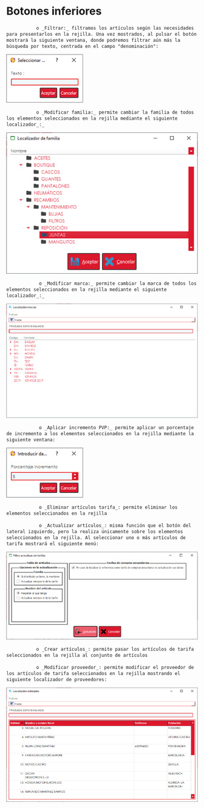 # Botones inferiores

               o _Filtrar:_ filtramos los artículos según las necesidades para presentarlos en la rejilla. Una vez mostrados, al pulsar el botón mostrará la siguiente ventana, donde podremos filtrar aún más la búsqueda por texto, centrada en el campo "denominación":

![](../../../../.gitbook/assets/image%20%28371%29.png)

               o _Modificar familia:_ permite cambiar la familia de todos los elementos seleccionados en la rejilla mediante el siguiente localizador_:_

![](../../../../.gitbook/assets/image%20%28416%29.png)

                o _Modificar marca:_ permite cambiar la marca de todos los elementos seleccionados en la rejilla mediante el siguiente localizador_:_

![](../../../../.gitbook/assets/image%20%28376%29.png)

                o _Aplicar incremento PVP:_ permite aplicar un porcentaje de incremento a los elementos seleccionados en la rejilla mediante la siguiente ventana:

![](../../../../.gitbook/assets/image%20%28386%29.png)

                o _Eliminar artículos tarifa_: permite eliminar los elementos seleccionados en la rejilla

                o _Actualizar artículos_: misma función que el botón del lateral izquierdo, pero la realiza únicamente sobre los elementos seleccionados en la rejilla. Al seleccionar uno o más artículos de tarifa mostrará el siguiente menú:

![](../../../../.gitbook/assets/image%20%28361%29.png)

               o _Crear artículos_: permite pasar los artículos de tarifa seleccionados en la rejilla al conjunto de artículos

               o _Modificar proveedor_: permite modificar el proveedor de los artículos de tarifa seleccionados en la rejilla mostrando el siguiente localizador de proveedores:

![](../../../../.gitbook/assets/image%20%28363%29.png)



